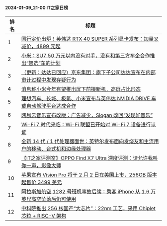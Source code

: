#### 2024-01-09_21-00  IT之家日榜

| 排名 | 标题|
| --- | ---|
| 1 | [国行定价出炉！英伟达 RTX 40 SUPER 系列显卡发布：加量又减价，4899 元起](https://www.ithome.com/0/744/067.htm) |
| 2 | [小米：SU7 50 万元以内没有对手，没有和第三方车企合作推出“智选”车的计划](https://www.ithome.com/0/744/154.htm) |
| 3 | [（更新：达达已回应）京东集团：旗下子公司达达宣布在内部审计过程中发现存疑行为](https://www.ithome.com/0/744/032.htm) |
| 4 | [消息称小米今年有望推出屏下前摄新机，高屏占比形态](https://www.ithome.com/0/744/064.htm) |
| 5 | [理想汽车、长城、极氪、小米宣布与英伟达 NVIDIA DRIVE 车载自动驾驶平台达成合作](https://www.ithome.com/0/744/071.htm) |
| 6 | [网易云音乐宣布改版：广告减少，Slogan 改回“发现好音乐”](https://www.ithome.com/0/744/164.htm) |
| 7 | [Wi-Fi 7 时代来临：Wi-Fi 联盟已开始对 Wi-Fi 7 设备进行认证](https://www.ithome.com/0/744/045.htm) |
| 8 | [全新 14 代 / 1 代处理器面世：英特尔发布面向发烧友和主流用户的移动、台式机和边缘处理器](https://www.ithome.com/0/744/085.htm) |
| 9 | [【IT之家评测室】OPPO Find X7 Ultra 深度评测：请允许我叫你一声，影像大师](https://www.ithome.com/0/744/155.htm) |
| 10 | [苹果宣布 Vision Pro 将于 2 月 2 日在美国上市，256GB 版本起售价 3499 美元](https://www.ithome.com/0/744/050.htm) |
| 11 | [阿拉斯加航空 1282 号班机事故后续：乘客 iPhone 从 1.6 万英尺高空坠落后仍可使用](https://www.ithome.com/0/744/074.htm) |
| 12 | [中科院推出 256 核国产“大芯片”：22nm 工艺，采用 Chiplet 芯粒 + RISC-V 架构](https://www.ithome.com/0/744/130.htm) |
